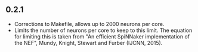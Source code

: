 0.2.1
-----
 * Corrections to Makefile, allows up to 2000 neurons per core.
 * Limits the number of neurons per core to keep to this limit. The equation
   for limiting this is taken from "An efficient SpiNNaker implementation of
   the NEF", Mundy, Knight, Stewart and Furber (IJCNN, 2015).
